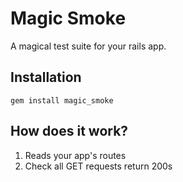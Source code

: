 Magic Smoke
===========

A magical test suite for your rails app.

Installation
------------

    gem install magic_smoke

How does it work?
-----------------

1. Reads your app's routes
2. Check all GET requests return 200s